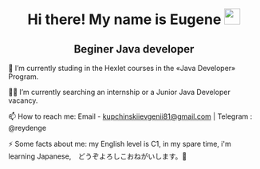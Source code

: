 ### <h1 align = "center"> Hi there! My name is Eugene </a1> <img src="https://github.com/blackcater/blackcater/raw/main/images/Hi.gif" height="32"/></h1>

<h2 align = "center"> Beginer Java developer </h2>

🌱 I’m currently studing in the Hexlet courses in the «Java Developer» Program.

👨‍💻 I’m currently searching an internship or a Junior Java Developer vacancy.

📫 How to reach me:    Email - kupchinskiievgenii81@gmail.com   |   Telegram : @reydenge

⚡ Some facts about me: my English level is C1, in my spare time, i'm learning Japanese,　どうぞよろしこおねがいします。🙏
<!--
**Reydenge/Reydenge** is a ✨ _special_ ✨ repository because its `README.md` (this file) appears on your GitHub profile.

Here are some ideas to get you started:

- 🔭 I’m currently working on ...
- 🌱 I’m currently learning ...
- 👯 I’m looking to collaborate on ...
- 🤔 I’m looking for help with ...
- 💬 Ask me about ...
- 📫 How to reach me: ...
- 😄 Pronouns: ...
- ⚡ Fun fact: ...
-->

